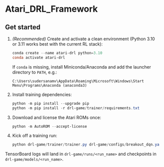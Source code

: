 # Atari_DRL_Framework

## Get started

1. *(Recommended)* Create and activate a clean environment (Python 3.10 or 3.11 works best with the current RL stack):
	```powershell
	conda create --name atari-drl python=3.10
	conda activate atari-drl
	```
	If `conda` is missing, install Miniconda/Anaconda and add the launcher directory to `PATH`, e.g.:
	```
	C:\Users\sudersanamv\AppData\Roaming\Microsoft\Windows\Start Menu\Programs\Anaconda (anaconda3)
	```

2. Install training dependencies:
	```powershell
	python -m pip install --upgrade pip
	python -m pip install -r drl-game/trainer/requirements.txt
	```

3. Download and license the Atari ROMs once:
	```powershell
	python -m AutoROM --accept-license
	```

4. Kick off a training run:
	```powershell
	python drl-game/trainer/trainer.py drl-game/configs/breakout_dqn.yaml
	```

TensorBoard logs will land in `drl-game/runs/<run_name>` and checkpoints in `drl-game/models/<run_name>`.
